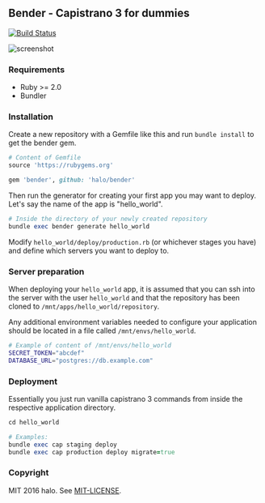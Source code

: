 ## Bender - Capistrano 3 for dummies

[![Build Status](https://travis-ci.org/halo/bender.svg?branch=master)](https://travis-ci.og/halo/bender)

![screenshot](https://raw.github.com/halo/bender/master/doc/bender.png)

### Requirements

* Ruby >= 2.0
* Bundler

### Installation

Create a new repository with a Gemfile like this and run `bundle install` to get the bender gem.

```ruby
# Content of Gemfile
source 'https://rubygems.org'

gem 'bender', github: 'halo/bender'
```

Then run the generator for creating your first app you may want to deploy.
Let's say the name of the app is "hello_world".

```ruby
# Inside the directory of your newly created repository
bundle exec bender generate hello_world
```

Modify `hello_world/deploy/production.rb` (or whichever stages you have) and define which servers you want to deploy to.

### Server preparation

When deploying your `hello_world` app, it is assumed that you can ssh into the server with the user `hello_world` and that the repository has been cloned to `/mnt/apps/hello_world/repository`.

Any additional environment variables needed to configure your application should be located in a file called `/mnt/envs/hello_world`.

```bash
# Example of content of /mnt/envs/hello_world
SECRET_TOKEN="abcdef"
DATABASE_URL="postgres://db.example.com"
```

### Deployment

Essentially you just run vanilla capistrano 3 commands from inside the respective application directory.

```ruby
cd hello_world

# Examples:
bundle exec cap staging deploy
bundle exec cap production deploy migrate=true
```

### Copyright

MIT 2016 halo. See [MIT-LICENSE](http://github.com/halo/bender/blob/master/MIT-LICENSE).
